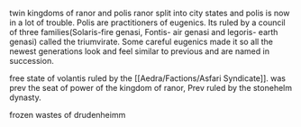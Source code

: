 twin kingdoms of ranor and polis
ranor split into city states and polis is now in a lot of trouble. Polis are practitioners of eugenics. Its ruled by a council of three families(Solaris-fire genasi, Fontis- air genasi  and legoris- earth genasi) called the triumvirate. Some careful eugenics made it so all the newest generations look and feel similar to previous and are named in succession. 

free state of volantis ruled by the [[Aedra/Factions/Asfari Syndicate]]. was prev the seat of power of the kingdom of ranor, Prev ruled by the stonehelm dynasty. 

frozen wastes of drudenheimm